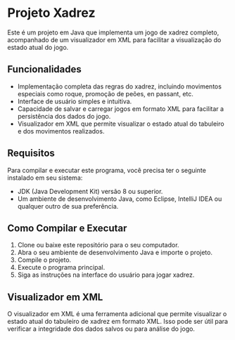 # Projeto Xadrez
Este é um projeto em Java que implementa um jogo de xadrez completo, acompanhado de um visualizador em XML para facilitar a visualização do estado atual do jogo.

## Funcionalidades

- Implementação completa das regras do xadrez, incluindo movimentos especiais como roque, promoção de peões, en passant, etc.
- Interface de usuário simples e intuitiva.
- Capacidade de salvar e carregar jogos em formato XML para facilitar a persistência dos dados do jogo.
- Visualizador em XML que permite visualizar o estado atual do tabuleiro e dos movimentos realizados.

## Requisitos

Para compilar e executar este programa, você precisa ter o seguinte instalado em seu sistema:

- JDK (Java Development Kit) versão 8 ou superior.
- Um ambiente de desenvolvimento Java, como Eclipse, IntelliJ IDEA ou qualquer outro de sua preferência.

## Como Compilar e Executar

1. Clone ou baixe este repositório para o seu computador.
2. Abra o seu ambiente de desenvolvimento Java e importe o projeto.
3. Compile o projeto.
4. Execute o programa principal.
5. Siga as instruções na interface do usuário para jogar xadrez.

## Visualizador em XML

O visualizador em XML é uma ferramenta adicional que permite visualizar o estado atual do tabuleiro de xadrez em formato XML. Isso pode ser útil para verificar a integridade dos dados salvos ou para análise do jogo.
